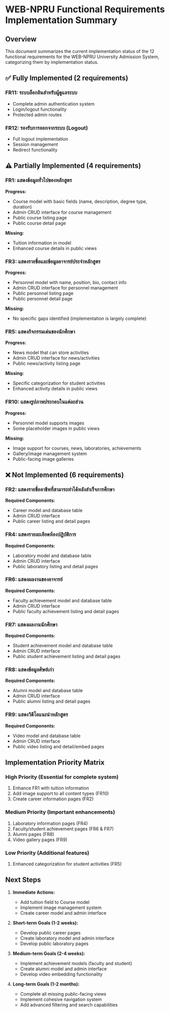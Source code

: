 # WEB-NPRU Functional Requirements Implementation Summary

## Overview
This document summarizes the current implementation status of the 12 functional requirements for the WEB-NPRU University Admission System, categorizing them by implementation status.

## ✅ Fully Implemented (2 requirements)

### FR11: ระบบล็อกอินสำหรับผู้ดูแลระบบ
- Complete admin authentication system
- Login/logout functionality
- Protected admin routes

### FR12: รองรับการออกจากระบบ (Logout)
- Full logout implementation
- Session management
- Redirect functionality

## ⚠️ Partially Implemented (4 requirements)

### FR1: แสดงข้อมูลทั่วไปของหลักสูตร
**Progress:**
- Course model with basic fields (name, description, degree type, duration)
- Admin CRUD interface for course management
- Public course listing page
- Public course detail page

**Missing:**
- Tuition information in model
- Enhanced course details in public views

### FR3: แสดงรายชื่อและข้อมูลอาจารย์ประจำหลักสูตร
**Progress:**
- Personnel model with name, position, bio, contact info
- Admin CRUD interface for personnel management
- Public personnel listing page
- Public personnel detail page

**Missing:**
- No specific gaps identified (implementation is largely complete)

### FR5: แสดงกิจกรรมเด่นของนักศึกษา
**Progress:**
- News model that can store activities
- Admin CRUD interface for news/activities
- Public news/activity listing page

**Missing:**
- Specific categorization for student activities
- Enhanced activity details in public views

### FR10: แสดงรูปภาพประกอบในแต่ละส่วน
**Progress:**
- Personnel model supports images
- Some placeholder images in public views

**Missing:**
- Image support for courses, news, laboratories, achievements
- Gallery/image management system
- Public-facing image galleries

## ❌ Not Implemented (6 requirements)

### FR2: แสดงรายชื่ออาชีพที่สามารถทำได้หลังสำเร็จการศึกษา
**Required Components:**
- Career model and database table
- Admin CRUD interface
- Public career listing and detail pages

### FR4: แสดงรายละเอียดห้องปฏิบัติการ
**Required Components:**
- Laboratory model and database table
- Admin CRUD interface
- Public laboratory listing and detail pages

### FR6: แสดงผลงานของอาจารย์
**Required Components:**
- Faculty achievement model and database table
- Admin CRUD interface
- Public faculty achievement listing and detail pages

### FR7: แสดงผลงานนักศึกษา
**Required Components:**
- Student achievement model and database table
- Admin CRUD interface
- Public student achievement listing and detail pages

### FR8: แสดงข้อมูลศิษย์เก่า
**Required Components:**
- Alumni model and database table
- Admin CRUD interface
- Public alumni listing and detail pages

### FR9: แสดงวิดีโอแนะนำหลักสูตร
**Required Components:**
- Video model and database table
- Admin CRUD interface
- Public video listing and detail/embed pages

## Implementation Priority Matrix

### High Priority (Essential for complete system)
1. Enhance FR1 with tuition information
2. Add image support to all content types (FR10)
3. Create career information pages (FR2)

### Medium Priority (Important enhancements)
1. Laboratory information pages (FR4)
2. Faculty/student achievement pages (FR6 & FR7)
3. Alumni pages (FR8)
4. Video gallery pages (FR9)

### Low Priority (Additional features)
1. Enhanced categorization for student activities (FR5)

## Next Steps

1. **Immediate Actions:**
   - Add tuition field to Course model
   - Implement image management system
   - Create career model and admin interface

2. **Short-term Goals (1-2 weeks):**
   - Develop public career pages
   - Create laboratory model and admin interface
   - Develop public laboratory pages

3. **Medium-term Goals (2-4 weeks):**
   - Implement achievement models (faculty and student)
   - Create alumni model and admin interface
   - Develop video embedding functionality

4. **Long-term Goals (1-2 months):**
   - Complete all missing public-facing views
   - Implement cohesive navigation system
   - Add advanced filtering and search capabilities